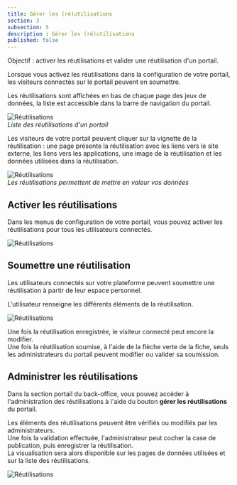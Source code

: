 ```yaml
---
title: Gérer les (ré)utilisations
section: 3
subsection: 5
description : Gérer les (ré)utilisations
published: false
---
```


Objectif&nbsp;: activer les réutilisations et valider une réutilisation d'un portail.

Lorsque vous activez les réutilisations dans la configuration de votre portail, les visiteurs connectés sur le portail peuvent en soumettre.  

Les réutilisations sont affichées en bas de chaque page des jeux de données, la liste est accessible dans la barre de navigation du portail.  


![Réutilisations](./images/lessons/admin-05-reuse-1.jpg)  
*Liste des réutilisations d'un portail*

Les visiteurs de votre portail peuvent cliquer sur la vignette de la réutilisation&nbsp;: une page présente la réutilisation avec les liens vers le site externe, les liens vers les applications, une image de la réutilisation et les données utilisées dans la réutilisation.  

![Réutilisations](./images/lessons/admin-05-reuse-2.jpg)  
*Les réutilisations permettent de mettre en valeur vos données*


## Activer les réutilisations

Dans les menus de configuration de votre portail, vous pouvez activer les réutilisations pour tous les utilisateurs connectés.

![Réutilisations](./images/lessons/admin-05-active.jpg)


## Soumettre une réutilisation

Les utilisateurs connectés sur votre plateforme peuvent soumettre une réutilisation à partir de leur espace personnel.  

L'utilisateur renseigne les différents éléments de la réutilisation.

![Réutilisations](./images/lessons/admin-05-summit-reuse.jpg)

Une fois la réutilisation enregistrée, le visiteur connecté peut encore la modifier.  
Une fois la réutilisation soumise, à l'aide de la flèche verte de la fiche, seuls les administrateurs du portail peuvent modifier ou valider sa soumission.  


## Administrer les réutilisations

Dans la section portail du back-office, vous pouvez accéder à l'administration des réutilisations à l'aide du bouton **gérer les réutilisations** du portail.

Les éléments des réutilisations peuvent être vérifiés ou modifiés par les administrateurs.  
Une fois la validation effectuée, l'administrateur peut cocher la case de publication, puis enregistrer la réutilisation.  
La visualisation sera alors disponible sur les pages de données utilisées et sur la liste des réutilisations.  


![Réutilisations](./images/lessons/admin-05-validation.jpg)
